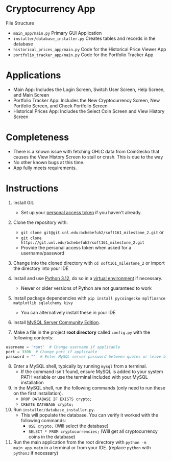 # Cryptocurrency App

File Structure

- `main_app/main.py` Primary GUI Application
- `installer/database_installer.py` Creates tables and records in the database
- `historical_prices_app/main.py` Code for the Historical Price Viewer App
- `portfolio_tracker_app/main.py` Code for the Portfolio Tracker App

# Applications

- Main App: Includes the Login Screen, Switch User Screen, Help Screen, and Main Screen
- Portfolio Tracker App: Includes the New Cryptocurrency Screen, New Portfolio Screen, and Check Portfolio Screen
- Historical Prices App: Includes the Select Coin Screen and View History Screen

# Completeness

- There is a known issue with fetching OHLC data from CoinGecko that causes the View History Screen to stall or crash.
  This is due to the way
- No other known bugs at this time.
- App fully meets requirements.

# Instructions

1. Install Git.
    - Set up your [personal access token](https://docs.gitlab.com/user/profile/personal_access_tokens/) if you haven't
      already.
2. Clone the repository with:
    - `git clone git@git.unl.edu:bchebefuh2/soft161_milestone_2.git` or
    - `git clone https://git.unl.edu/bchebefuh2/soft161_milestone_2.git`
    - Provide the personal access token when asked for a username/password

3. Change into the cloned directory with `cd soft161_milestone_2` or import the directory into your IDE
4. Install and use [Python 3.12](https://www.python.org/downloads/), do so in
   a [virtual environment](https://wiki.archlinux.org/title/Python/Virtual_environment) if necessary.
    - Newer or older versions of Python are not guaranteed to work
5. Install package dependencies with `pip install pycoingecko mplfinance matplotlib sqlalchemy kivy`
    - You can alternatively install these in your IDE
6. Install [MySQL Server Community Edition](https://dev.mysql.com/downloads/mysql/).
7. Make a file in the project **root directory** called `config.py` with the following contents:

```python
username = 'root'  # Change username if applicable
port = 3306  # Change port if applicable
password = ""  # Enter MySQL server password between quotes or leave blank
```

8. Enter a MySQL shell, typically by running `mysql` from a terminal.
    - If the command isn't found, ensure MySQL is added to your system PATH variable or use the terminal included with
      your MySQL installation
9. In the MySQL shell, run the following commands (only need to run these on the first installation).
    - `DROP DATABASE IF EXISTS crypto;`
    - `CREATE DATABASE crypto;`
10. Run `installer/database_installer.py`.
    - This will populate the database. You can verify it worked with the following commands:
        - `USE crypto;` (Will select the database)
        - `SELECT * FROM cryptocurrencies;` (Will get all cryptocurrency coins in the database)
11. Run the main application from the root directory with `python -m main_app.main` in a terminal or from your IDE.
    (replace `python` with `python3` if necessary)